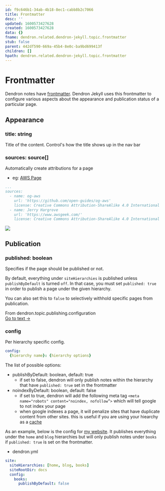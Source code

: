 ```yaml
---
id: f9c646b1-34ab-4b18-8ec1-cabb8b2c7066
title: Frontmatter
desc: ''
updated: 1600573427628
created: 1600573427628
data: {}
fname: dendron.related.dendron-jekyll.topic.frontmatter
stub: false
parent: 442df590-669a-45b4-8e0c-ba9bd699413f
children: []
hpath: dendron.related.dendron-jekyll.topic.frontmatter
---
```

# Frontmatter

Dendron notes have [frontmatter](ffec2853-c0e0-4165-a368-339db12c8e4b). Dendron Jekyll uses this frontmatter to configure various aspects about the appearance and publication status of a particular page. 

## Appearance

### title: string

Title of the content. Control's how the title shows up in the nav bar

### sources: source\[]

Automatically create attributions for a page

- eg: [AWS Page](https://aws.dendron.so/notes/dynamodb.html#)

```yml
...
sources:
  - name: og-aws
    url: 'https://github.com/open-guides/og-aws'
    license: Creative Commons Attribution-ShareAlike 4.0 International License
  - name: Jerry Hargrove
    url: 'https://www.awsgeek.com/'
    license: Creative Commons Attribution-ShareAlike 4.0 International License
```

![](/assets/images/2020-09-19-20-53-12.png)

## Publication

### published: boolean

Specifies if the page should be published or not. 

By default, everything under `siteHierarchies` is published unless `publishByDefault` is turned `off`. In that case, you must set `published: true` in order to publish a page under the given hierarchy. 

You can also set this to `false` to selectively withhold specific pages from publication. 



<div class="portal-container">
<div class="portal-head">
<div class="portal-backlink" >
<div class="portal-title">From <span class="portal-text-title">dendron.topic.publishing.configuration</span></div>
<a href="ffa6a4ba-5eda-48c7-add5-8e2333ba27b4.html" class="portal-arrow">Go to text <span class="right-arrow">→</span></a>
</div>
</div>
<div id="portal-parent-anchor" class="portal-parent" markdown="1">
<div class="portal-parent-fader-top"></div>
<div class="portal-parent-fader-bottom"></div>        
  
### config

Per hierarchy specific config. 

```yml
config:
  {hierarchy name}: {hierarchy options}
```

The list of possible options:

- publishByDefault: boolean, default: true
  - if set to false, dendron will only publish notes within the hierarchy that have `published: true` set in the frontmatter
- noindexByDefault: boolean, default: false
  - if set to true, dendron will add the following meta tag `<meta name="robots" content="noindex, nofollow”>` which will tell google to not index your page
  - when google indexes a page, it will penalize sites that have duplicate content from other sites. this is useful if you are using your hiearchy as a [cache](3e7baac6-f120-4378-a667-92e7a0869dca)

As an example, below is the config for [my website](https://kevinslin.com). It publishes everything under the `home` and `blog` hierarchies but will only publish notes under `books` if `published: true` is set on the frontmatter. 

- dendron.yml

```yml
site:
  siteHierarchies: [home, blog, books]
  siteRootDir: docs
  config:
    books:
      publishByDefault: false
```


</div>    
</div>
